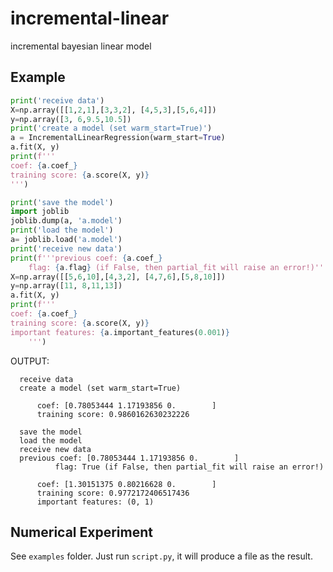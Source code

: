 # incremental-linear
incremental bayesian linear model


## Example

```python
print('receive data')
X=np.array([[1,2,1],[3,3,2], [4,5,3],[5,6,4]])
y=np.array([3, 6,9.5,10.5])
print('create a model (set warm_start=True)')
a = IncrementalLinearRegression(warm_start=True)
a.fit(X, y)
print(f'''
coef: {a.coef_}
training score: {a.score(X, y)}
''')

print('save the model')
import joblib
joblib.dump(a, 'a.model')
print('load the model')
a= joblib.load('a.model')
print('receive new data')
print(f'''previous coef: {a.coef_}
    flag: {a.flag} (if False, then partial_fit will raise an error!)''')
X=np.array([[5,6,10],[4,3,2], [4,7,6],[5,8,10]])
y=np.array([11, 8,11,13])
a.fit(X, y)
print(f'''
coef: {a.coef_}
training score: {a.score(X, y)}
important features: {a.important_features(0.001)}
    ''')
```


OUTPUT:

      receive data
      create a model (set warm_start=True)

          coef: [0.78053444 1.17193856 0.        ]
          training score: 0.9860162630232226

      save the model
      load the model
      receive new data
      previous coef: [0.78053444 1.17193856 0.        ]
              flag: True (if False, then partial_fit will raise an error!)

          coef: [1.30151375 0.80216628 0.        ]
          training score: 0.9772172406517436
          important features: (0, 1)


## Numerical Experiment
See `examples` folder. Just run `script.py`, it will produce a file as the result.
